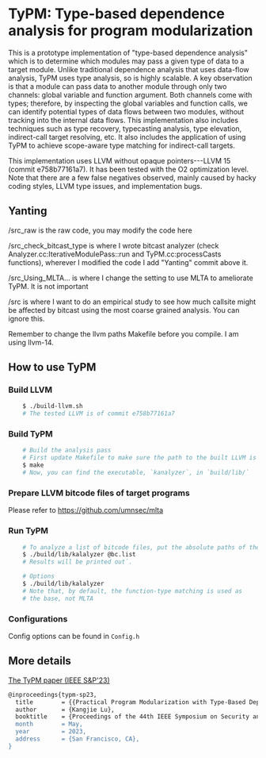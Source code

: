 # TyPM: Type-based dependence analysis for program modularization

This is a prototype implementation of "type-based dependence
analysis" which is to determine which modules may pass a given type
of data to a target module. Unlike traditional dependence analysis
that uses data-flow analysis, TyPM uses type analysis, so is
highly scalable. A key observation is that a module can pass data to
another module through only two channels: global variable and
function argument. Both channels come with types; therefore, by
inspecting the global variables and function calls, we can identify
potential types of data flows between two modules, without tracking
into the internal data flows. This implementation also includes
techniques such as type recovery, typecasting analysis, type
elevation, indirect-call target resolving, etc. It also includes the
application of using TyPM to achieve scope-aware type matching for
indirect-call targets.

This implementation uses LLVM without opaque pointers---LLVM 15
(commit e758b77161a7). It has been tested with the O2 optimization
level. Note that there are a few false negatives observed, mainly
caused by hacky coding styles, LLVM type issues, and implementation
bugs. 


## Yanting
/src_raw is the raw code, you may modify the code here

/src_check_bitcast_type is where I wrote bitcast analyzer (check Analyzer.cc:IterativeModulePass::run and TyPM.cc:processCasts functions), wherever I modified the code I add "Yanting" commit above it.

/src_Using_MLTA... is where I change the setting to use MLTA to ameliorate TyPM. It is not important

/src is where I want to do an empirical study to see how much callsite might be affected by bitcast using the most coarse grained analysis. You can ignore this.

Remember to change the llvm paths Makefile before you compile. I am using llvm-14.
## How to use TyPM

### Build LLVM 
```sh 
	$ ./build-llvm.sh 
	# The tested LLVM is of commit e758b77161a7 
```

### Build TyPM 
```sh 
	# Build the analysis pass 
	# First update Makefile to make sure the path to the built LLVM is correct
	$ make 
	# Now, you can find the executable, `kanalyzer`, in `build/lib/`
```
 
### Prepare LLVM bitcode files of target programs

Please refer to https://github.com/umnsec/mlta

### Run TyPM
```sh
	# To analyze a list of bitcode files, put the absolute paths of the bitcode files in a file, say "bc.list", then run:
	$ ./build/lib/kalalyzer @bc.list
	# Results will be printed out`.
```

```sh
	# Options
	$ ./build/lib/kalalyzer
	# Note that, by default, the function-type matching is used as
	# the base, not MLTA 
```

### Configurations

Config options can be found in `Config.h`


## More details

[The TyPM paper (IEEE S&P'23)](https://www-users.cse.umn.edu/~kjlu/papers/typm.pdf)
```sh
@inproceedings{typm-sp23,
  title        = {{Practical Program Modularization with Type-Based Dependence Analysis}},
  author       = {Kangjie Lu},
  booktitle    = {Proceedings of the 44th IEEE Symposium on Security and Privacy (S\&P'23)},
  month        = May,
  year         = 2023,
  address      = {San Francisco, CA},
}
```
